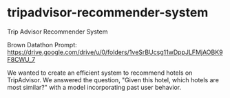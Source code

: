 # tripadvisor-recommender-system
Trip Advisor Recommender System

Brown Datathon Prompt: https://drive.google.com/drive/u/0/folders/1veSrBUcsg11wDppJLFMjAOBK9F8CWU_7

We wanted to create an efficient system to recommend hotels on TripAdvisor. 
We answered the question, "Given this hotel, which hotels are most similar?" with a model incorporating past user behavior.
